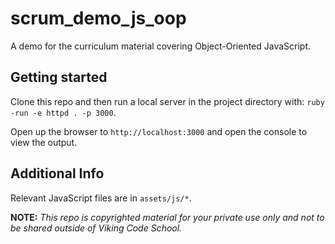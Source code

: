 scrum_demo_js_oop
=================

A demo for the curriculum material covering Object-Oriented JavaScript.


## Getting started

Clone this repo and then run a local server in the project directory with: `ruby -run -e httpd . -p 3000`.

Open up the browser to `http://localhost:3000` and open the console to view the output.


## Additional Info

Relevant JavaScript files are in `assets/js/*`.



**NOTE:** *This repo is copyrighted material for your private use only and not to be shared outside of Viking Code School.*



